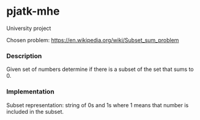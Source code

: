 # pjatk-mhe
University project

Chosen problem: https://en.wikipedia.org/wiki/Subset_sum_problem

### Description

Given set of numbers determine if there is a subset of the set that sums to 0.

### Implementation

Subset representation: string of 0s and 1s where 1 means that number is included in the subset.
